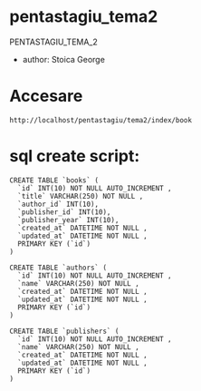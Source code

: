 # pentastagiu_tema2
PENTASTAGIU_TEMA_2

* author: Stoica George

# Accesare
```
http://localhost/pentastagiu/tema2/index/book
```

# sql create script:
```
CREATE TABLE `books` (
  `id` INT(10) NOT NULL AUTO_INCREMENT ,
  `title` VARCHAR(250) NOT NULL ,
  `author_id` INT(10),
  `publisher_id` INT(10),
  `publisher_year` INT(10),
  `created_at` DATETIME NOT NULL ,
  `updated_at` DATETIME NOT NULL ,
  PRIMARY KEY (`id`)
) 
```
```
CREATE TABLE `authors` (
  `id` INT(10) NOT NULL AUTO_INCREMENT ,
  `name` VARCHAR(250) NOT NULL ,
  `created_at` DATETIME NOT NULL ,
  `updated_at` DATETIME NOT NULL ,
  PRIMARY KEY (`id`)
) 
```
```
CREATE TABLE `publishers` (
  `id` INT(10) NOT NULL AUTO_INCREMENT ,
  `name` VARCHAR(250) NOT NULL ,
  `created_at` DATETIME NOT NULL ,
  `updated_at` DATETIME NOT NULL ,
  PRIMARY KEY (`id`)
) 
```